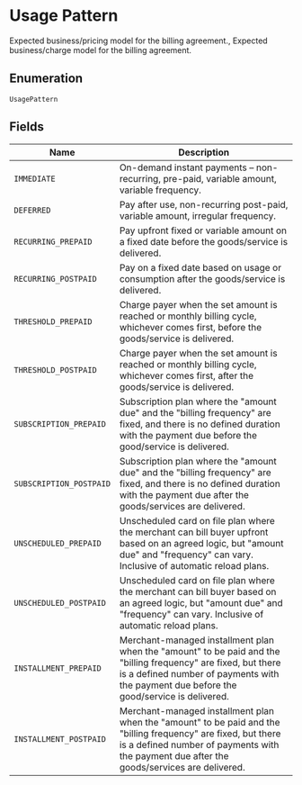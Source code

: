 
# Usage Pattern

Expected business/pricing model for the billing agreement., Expected business/charge model for the billing agreement.

## Enumeration

`UsagePattern`

## Fields

| Name | Description |
|  --- | --- |
| `IMMEDIATE` | On-demand instant payments – non-recurring, pre-paid, variable amount, variable frequency. |
| `DEFERRED` | Pay after use, non-recurring post-paid, variable amount, irregular frequency. |
| `RECURRING_PREPAID` | Pay upfront fixed or variable amount on a fixed date before the goods/service is delivered. |
| `RECURRING_POSTPAID` | Pay on a fixed date based on usage or consumption after the goods/service is delivered. |
| `THRESHOLD_PREPAID` | Charge payer when the set amount is reached or monthly billing cycle, whichever comes first, before the goods/service is delivered. |
| `THRESHOLD_POSTPAID` | Charge payer when the set amount is reached or monthly billing cycle, whichever comes first, after the goods/service is delivered. |
| `SUBSCRIPTION_PREPAID` | Subscription plan where the "amount due" and the "billing frequency" are fixed, and there is no defined duration with the payment due before the good/service is delivered. |
| `SUBSCRIPTION_POSTPAID` | Subscription plan where the "amount due" and the "billing frequency" are fixed, and there is no defined duration with the payment due after the goods/services are delivered. |
| `UNSCHEDULED_PREPAID` | Unscheduled card on file plan where the merchant can bill buyer upfront based on an agreed logic, but "amount due" and "frequency" can vary. Inclusive of automatic reload plans. |
| `UNSCHEDULED_POSTPAID` | Unscheduled card on file plan where the merchant can bill buyer based on an agreed logic, but "amount due" and "frequency" can vary. Inclusive of automatic reload plans. |
| `INSTALLMENT_PREPAID` | Merchant-managed installment plan when the "amount" to be paid and the "billing frequency" are fixed, but there is a defined number of payments with the payment due before the good/service is delivered. |
| `INSTALLMENT_POSTPAID` | Merchant-managed installment plan when the "amount" to be paid and the "billing frequency" are fixed, but there is a defined number of payments with the payment due after the goods/services are delivered. |

